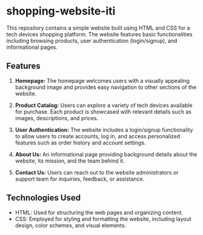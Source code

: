 ﻿# shopping-website-iti

 This repository contains a simple website built using HTML and CSS for a tech devices shopping platform. The website features basic functionalities including browsing products, user authentication (login/signup), and informational pages.

## Features

1. **Homepage:** The homepage welcomes users with a visually appealing background image and provides easy navigation to other sections of the website.

2. **Product Catalog:** Users can explore a variety of tech devices available for purchase. Each product is showcased with relevant details such as images, descriptions, and prices.

3. **User Authentication:** The website includes a login/signup functionality to allow users to create accounts, log in, and access personalized features such as order history and account settings.

4. **About Us:** An informational page providing background details about the website, its mission, and the team behind it.

5. **Contact Us:** Users can reach out to the website administrators or support team for inquiries, feedback, or assistance.

## Technologies Used

- HTML: Used for structuring the web pages and organizing content.
- CSS: Employed for styling and formatting the website, including layout design, color schemes, and visual elements.

